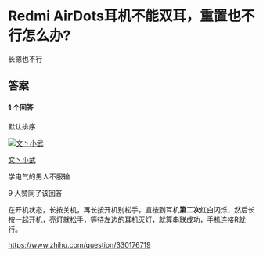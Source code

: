 # Redmi AirDots耳机不能双耳，重置也不行怎么办?

长摁也不行



## 答案  





#### 1 个回答

默认排序

[![文丶小武](https://pic1.zhimg.com/v2-b331e650e0609cff9cce635d897f8d34_xs.jpg)](https://www.zhihu.com/people/he-zhong-bin-82)

[文丶小武](https://www.zhihu.com/people/he-zhong-bin-82)

学电气的男人不服输

9 人赞同了该回答

在开机状态，长按关机，再长按开机别松手，直按到耳机**第二次**红白闪烁，然后长按一起开机，亮灯就松手，等待左边的耳机灭灯，就算串联成功，手机连接R就行。





https://www.zhihu.com/question/330176719